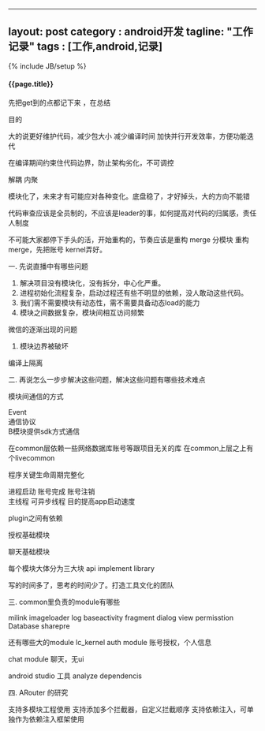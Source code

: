 
---
layout: post
category : android开发
tagline: "工作记录"
tags : [工作,android,记录]
---
{% include JB/setup %}

<h4>{{page.title}}</h4>

先把get到的点都记下来 ，在总结

目的

大的说更好维护代码，减少包大小 减少编译时间 加快并行开发效率，方便功能迭代

在编译期间约束住代码边界，防止架构劣化，不可调控

解耦 内聚

模块化了，未来才有可能应对各种变化。底盘稳了，才好掉头，大的方向不能错

代码审查应该是全员制的，不应该是leader的事，如何提高对代码的归属感，责任人制度

不可能大家都停下手头的活，开始重构的，节奏应该是重构 merge 分模块 重构 merge，先把账号 kernel弄好。

一. 先说直播中有哪些问题

1. 解决项目没有模块化，没有拆分，中心化严重。
2. 进程初始化流程复杂，启动过程还有些不明显的依赖，没人敢动这些代码。
3. 我们需不需要模块有动态性，需不需要具备动态load的能力
4. 模块之间数据复杂，模块间相互访问频繁

微信的逐渐出现的问题

1. 模块边界被破坏

编译上隔离


二. 再说怎么一步步解决这些问题，解决这些问题有哪些技术难点

模块间通信的方式

Event  
通信协议  
B模块提供sdk方式通信

在common层依赖一些网络数据库账号等跟项目无关的库
在common上层之上有个livecommon

程序关键生命周期完整化

进程启动 账号完成 账号注销   
主线程  可异步线程 
目的提高app启动速度

plugin之间有依赖

授权基础模块

聊天基础模块

每个模块大体分为三大块 api implement library

写的时间多了，思考的时间少了。打造工具文化的团队

三. common里负责的module有哪些

milink 
imageloader 
log
baseactivity fragment dialog view
permisstion
Database
sharepre


还有哪些大的module   lc_kernel
auth module 账号授权，个人信息

chat module 聊天，无ui

android studio 工具 analyze dependencis

四. ARouter 的研究

支持多模块工程使用
支持添加多个拦截器，自定义拦截顺序
支持依赖注入，可单独作为依赖注入框架使用



	

